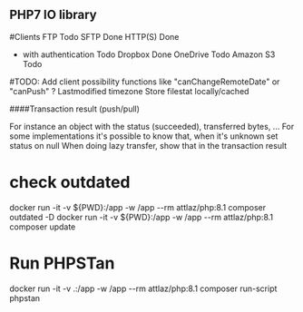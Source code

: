 ## PHP7 IO library

#Clients
FTP Todo
SFTP Done
HTTP(S)                 Done

- with authentication Todo
  Dropbox Done
  OneDrive Todo
  Amazon S3 Todo

#TODO:
Add client possibility functions like "canChangeRemoteDate" or "canPush" ?
Lastmodified timezone
Store filestat locally/cached

####Transaction result (push/pull)

For instance an object with the status (succeeded), transferred bytes, ...
For some implementations it's possible to know that, when it's unknown set status on null
When doing lazy transfer, show that in the transaction result

# check outdated

docker run -it -v ${PWD}:/app -w /app --rm attlaz/php:8.1 composer outdated -D
docker run -it -v ${PWD}:/app -w /app --rm attlaz/php:8.1 composer update

# Run PHPSTan

docker run -it -v .:/app -w /app --rm attlaz/php:8.1 composer run-script phpstan
